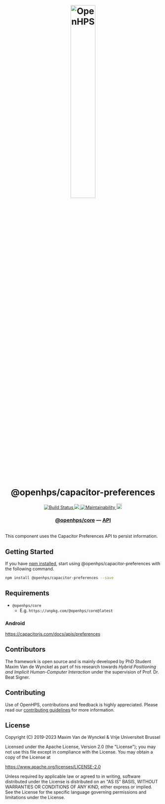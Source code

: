 <h1 align="center">
  <img alt="OpenHPS" src="https://openhps.org/images/logo_text-512.png" width="40%" /><br />
  @openhps/capacitor-preferences
</h1>
<p align="center">
    <a href="https://github.com/OpenHPS/openhps-capacitor/actions/workflows/main.yml" target="_blank">
        <img alt="Build Status" src="https://github.com/OpenHPS/openhps-capacitor/actions/workflows/main.yml/badge.svg">
    </a>
    <a href="https://codecov.io/gh/OpenHPS/openhps-capacitor">
        <img src="https://codecov.io/gh/OpenHPS/openhps-capacitor/branch/master/graph/badge.svg"/>
    </a>
    <a href="https://codeclimate.com/github/OpenHPS/openhps-capacitor/" target="_blank">
        <img alt="Maintainability" src="https://img.shields.io/codeclimate/maintainability/OpenHPS/openhps-capacitor">
    </a>
    <a href="https://badge.fury.io/js/@openhps%capacitor">
        <img src="https://badge.fury.io/js/@openhps%2Fcapacitor.svg" alt="npm version" height="18">
    </a>
</p>

<h3 align="center">
    <a href="https://github.com/OpenHPS/openhps-core">@openhps/core</a> &mdash; <a href="https://openhps.org/docs/capacitor">API</a>
</h3>

<br />
This component uses the Capacitor Preferences API to persist information.

## Getting Started
If you have [npm installed](https://www.npmjs.com/get-npm), start using @openhps/capacitor-preferences with the following command.
```bash
npm install @openhps/capacitor-preferences --save
```

## Requirements
- `@openhps/core`
    - E.g. `https://unpkg.com/@openhps/core@latest`

### Android
https://capacitorjs.com/docs/apis/preferences

## Contributors
The framework is open source and is mainly developed by PhD Student Maxim Van de Wynckel as part of his research towards *Hybrid Positioning and Implicit Human-Computer Interaction* under the supervision of Prof. Dr. Beat Signer.

## Contributing
Use of OpenHPS, contributions and feedback is highly appreciated. Please read our [contributing guidelines](CONTRIBUTING.md) for more information.

## License
Copyright (C) 2019-2023 Maxim Van de Wynckel & Vrije Universiteit Brussel

Licensed under the Apache License, Version 2.0 (the "License"); you may not use this file except in compliance with the License. You may obtain a copy of the License at

https://www.apache.org/licenses/LICENSE-2.0

Unless required by applicable law or agreed to in writing, software distributed under the License is distributed on an "AS IS" BASIS, WITHOUT WARRANTIES OR CONDITIONS OF ANY KIND, either express or implied. See the License for the specific language governing permissions and limitations under the License.